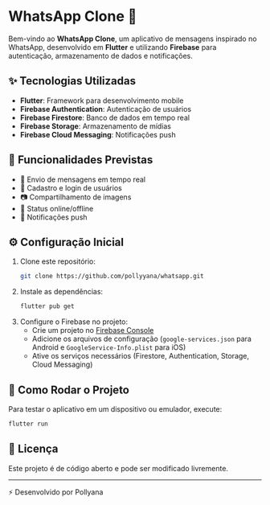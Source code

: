 # WhatsApp Clone 🚀

Bem-vindo ao **WhatsApp Clone**, um aplicativo de mensagens inspirado no WhatsApp, desenvolvido em **Flutter** e utilizando **Firebase** para autenticação, armazenamento de dados e notificações.

## ✨ Tecnologias Utilizadas

- **Flutter**: Framework para desenvolvimento mobile
- **Firebase Authentication**: Autenticação de usuários
- **Firebase Firestore**: Banco de dados em tempo real
- **Firebase Storage**: Armazenamento de mídias
- **Firebase Cloud Messaging**: Notificações push

## 📌 Funcionalidades Previstas

- 📩 Envio de mensagens em tempo real
- 📝 Cadastro e login de usuários
- 📷 Compartilhamento de imagens
- 📡 Status online/offline
- 🔔 Notificações push

## ⚙️ Configuração Inicial

1. Clone este repositório:
   ```sh
   git clone https://github.com/pollyyana/whatsapp.git
   ```
2. Instale as dependências:
   ```sh
   flutter pub get
   ```
3. Configure o Firebase no projeto:
   - Crie um projeto no [Firebase Console](https://console.firebase.google.com/)
   - Adicione os arquivos de configuração (`google-services.json` para Android e `GoogleService-Info.plist` para iOS)
   - Ative os serviços necessários (Firestore, Authentication, Storage, Cloud Messaging)

## 🚀 Como Rodar o Projeto

Para testar o aplicativo em um dispositivo ou emulador, execute:
```sh
flutter run
```

## 📜 Licença

Este projeto é de código aberto e pode ser modificado livremente.

---

⚡ Desenvolvido por Pollyana

